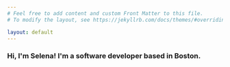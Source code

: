 ```yaml
---
# Feel free to add content and custom Front Matter to this file.
# To modify the layout, see https://jekyllrb.com/docs/themes/#overriding-theme-defaults

layout: default
---
```


<h3 class="selena">Hi, I'm Selena! I'm a software developer based in Boston.</h3>
